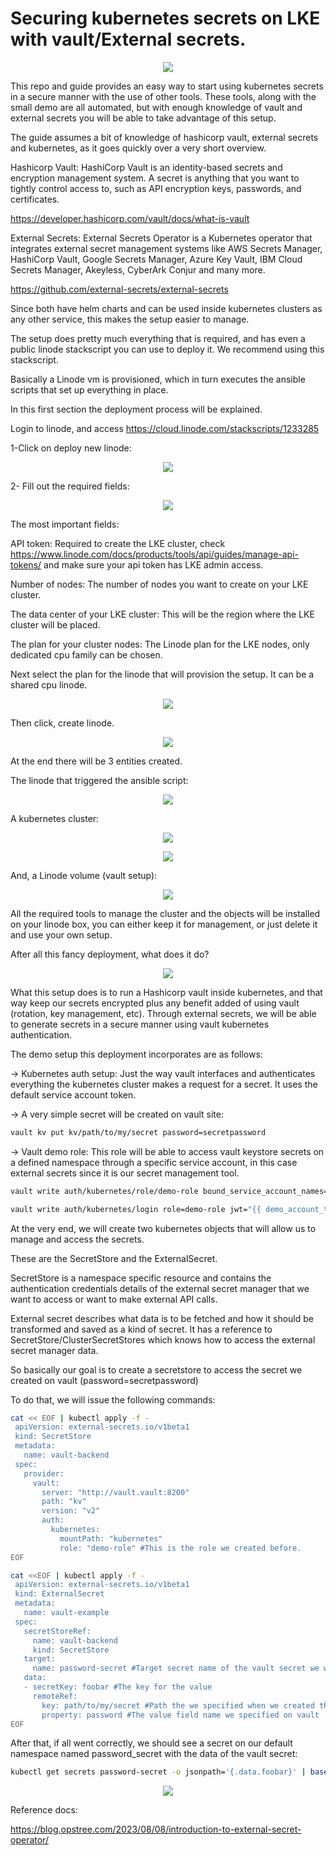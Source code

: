 # Securing kubernetes secrets on LKE with vault/External secrets.

<p align="center">
  <img src="img/1.png" />
</p>

This repo and guide provides an easy way to start using kubernetes secrets in a secure manner with the use of other tools. These tools, along with the small demo are all automated, but with enough knowledge of vault and external secrets you will be able to take advantage of this setup.

The guide assumes a bit of knowledge of hashicorp vault, external secrets and kubernetes, as it goes quickly over a very short overview.

Hashicorp Vault: HashiCorp Vault is an identity-based secrets and encryption management system. A secret is anything that you want to tightly control access to, such as API encryption keys, passwords, and certificates.

https://developer.hashicorp.com/vault/docs/what-is-vault

External Secrets: External Secrets Operator is a Kubernetes operator that integrates external secret management systems like AWS Secrets Manager, HashiCorp Vault, Google Secrets Manager, Azure Key Vault, IBM Cloud Secrets Manager, Akeyless, CyberArk Conjur and many more.

https://github.com/external-secrets/external-secrets

Since both have helm charts and can be used inside kubernetes clusters as any other service, this makes the setup easier to manage.

The setup does pretty much everything that is required, and has even a public linode stackscript you can use to deploy it. We recommend using this stackscript.

Basically a Linode vm is provisioned, which in turn executes the ansible scripts that set up everything in place.

In this first section the deployment process will be explained.

Login to linode, and access https://cloud.linode.com/stackscripts/1233285

1-Click on deploy new linode:

<p align="center">
  <img src="img/2.jpg" />
</p>

2- Fill out the required fields:

<p align="center">
  <img src="img/3.jpg" />
</p>

The most important fields:

API token: Required to create the LKE cluster, check https://www.linode.com/docs/products/tools/api/guides/manage-api-tokens/ and make sure your api token has LKE admin access.

Number of nodes: The number of nodes you want to create on your LKE cluster.

The data center of your LKE cluster: This will be the region where the LKE cluster will be placed.

The plan for your cluster nodes: The Linode plan for the LKE nodes, only dedicated cpu family can be chosen.

Next select the plan for the linode that will provision the setup. It can be a shared cpu linode.

<p align="center">
  <img src="img/4.jpg" />
</p>


Then click, create linode.

<p align="center">
  <img src="img/8.jpg" />
</p>

At the end there will be 3 entities created.

The linode that triggered the ansible script:

<p align="center">
  <img src="img/7.jpg" />
</p>

A kubernetes cluster:

<p align="center">
  <img src="img/5.jpg" />
</p>

<p align="center">
  <img src="img/6.jpg" />
</p>

And, a  Linode volume (vault setup):

<p align="center">
  <img src="img/9.jpg" />
</p>

All the required tools to manage the cluster and the objects will be installed on your linode box, you can either keep it for management, or just delete it and use your own setup.

After all this fancy deployment, what does it do?

<p align="center">
  <img src="img/10.png" />
</p>

What this setup does is to run a Hashicorp vault inside kubernetes, and that way keep our secrets encrypted plus any benefit added of using vault (rotation, key management, etc). Through external secrets, we will be able to generate secrets in a secure manner using vault kubernetes authentication.

The demo setup this deployment incorporates are as follows:

-> Kubernetes auth setup: Just the way vault interfaces and authenticates everything the kubernetes cluster makes a request for a secret. It uses the default service account token.

→ A very simple secret will be created on vault site:

``` bash
vault kv put kv/path/to/my/secret password=secretpassword
```

→ Vault demo role: This role will be able to access vault keystore secrets on a defined namespace through a specific service account, in this case external secrets since it is our secret management tool.

``` bash
vault write auth/kubernetes/role/demo-role bound_service_account_names=external-secrets bound_service_account_namespaces=external-secrets policies=demo-policy ttl=24h
```

``` bash
vault write auth/kubernetes/login role=demo-role jwt="{{ demo_account_token }}" iss=https://kubernetes.vault.svc.cluster.local
```

At the very end, we will create two kubernetes objects that will allow us to manage and access the secrets.

These are the SecretStore and the ExternalSecret. 

SecretStore is a namespace specific resource and contains the authentication credentials details of the external secret manager that we want to access or want to make external API calls.

External secret describes what data is to be fetched and how it should be transformed and saved as a kind of secret. It has a reference to SecretStore/ClusterSecretStores which knows how to access the external secret manager data.

So basically our goal is to create a secretstore to access the secret we created on vault (password=secretpassword)

To do that, we will issue the following commands:

``` bash
cat << EOF | kubectl apply -f -
 apiVersion: external-secrets.io/v1beta1
 kind: SecretStore
 metadata:
   name: vault-backend
 spec:
   provider:
     vault:
       server: "http://vault.vault:8200"
       path: "kv"
       version: "v2"
       auth:
         kubernetes:
           mountPath: "kubernetes"
           role: "demo-role" #This is the role we created before.
EOF
```

``` bash
cat <<EOF | kubectl apply -f -
 apiVersion: external-secrets.io/v1beta1
 kind: ExternalSecret
 metadata:
   name: vault-example
 spec:
   secretStoreRef:
     name: vault-backend
     kind: SecretStore
   target:
     name: password-secret #Target secret name of the vault secret we will pull
   data:
   - secretKey: foobar #The key for the value
     remoteRef:
       key: path/to/my/secret #Path the we specified when we created the secret on vault
       property: password #The value field name we specified on vault
EOF
```

After that, if all went correctly, we should see a secret on our default namespace named password_secret with the data of the vault secret:

``` bash
kubectl get secrets password-secret -o jsonpath='{.data.foobar}' | base64 -d
```

<p align="center">
  <img src="img/11.jpg" />
</p>

Reference docs:

https://blog.opstree.com/2023/08/08/introduction-to-external-secret-operator/


